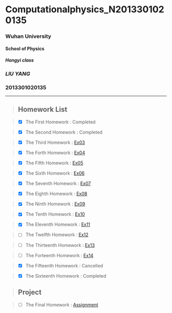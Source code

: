 # Computationalphysics_N2013301020135
###  Wuhan University
####  School of Physics
#####  Hongyi class
###  *LIU YANG*
###  **2013301020135**

---

> ## Homework List

> - [x] The First Homework
: Completed

> - [x] The Second Homework
: Completed

> - [x] The Third Homework
: [Ex03](https://github.com/2013301020135/computationalphysics_N2013301020135/blob/master/Exercise-3/Homework%203.md)

> - [x] The Forth Homework
: [Ex04](https://github.com/2013301020135/computationalphysics_N2013301020135/blob/master/Chapter-1/Exercise-4/Homework%204.md)

> - [x] The Fifth Homework
: [Ex05](https://github.com/2013301020135/computationalphysics_N2013301020135/blob/master/Chapter-1/Exercise-5/Homework%205.md)

> - [x] The Sixth Homework
: [Ex06](https://github.com/2013301020135/computationalphysics_N2013301020135/blob/master/Chapter-2/Exercise-6/Homework%206.md)

> - [x] The Seventh Homework
: [Ex07](https://github.com/2013301020135/computationalphysics_N2013301020135/blob/master/Chapter-2/Exercise-7/Homework%207.md)

> - [x] The Eighth Homework
: [Ex08](https://github.com/2013301020135/computationalphysics_N2013301020135/blob/master/Chapter-3/Exercise-8/Homework%208.md)

> - [x] The Ninth Homework
: [Ex09](https://github.com/2013301020135/computationalphysics_N2013301020135/blob/master/Chapter-3/Exercise-9/Homework%209.md)

> - [x] The Tenth Homework
: [Ex10](https://github.com/2013301020135/computationalphysics_N2013301020135/blob/master/Chapter-3/Exercise-10/Homework%2010.md)

> - [x] The Eleventh Homework
: [Ex11](https://github.com/2013301020135/computationalphysics_N2013301020135/blob/master/Chapter-4/Exercise-11/Homework%2011.md)

> - [ ] The Twelfth Homework
: [Ex12](https://github.com/2013301020135/computationalphysics_N2013301020135/blob/master/Chapter-4/Exercise-12/Homework%2012.md)

> - [ ] The Thirteenth Homework
: [Ex13]()

> - [ ] The Forteenth Homework
: [Ex14]()

> - [x] The Fifteenth Homework
: Cancelled

> - [x] The Sixteenth Homework
: Completed

> ## Project

> - [ ] The Final Homework
: [Assignment]()
